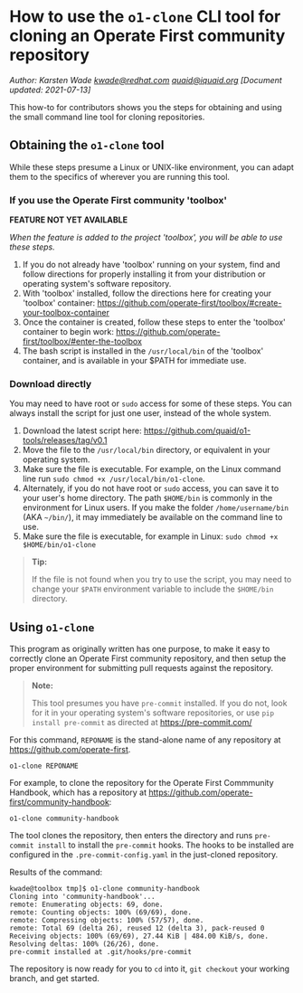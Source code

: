 <!--
We don't have a template file at the time of this file creation.
I am attempting to use what seem like good ideas, but the content
can always be ported to a standard template later.
-->
# How to use the `o1-clone` CLI tool for cloning an Operate First community repository
_Author: Karsten Wade <kwade@redhat.com> <quaid@iquaid.org>
[Document updated: 2021-07-13]_
<!-- Tags? -->

This how-to for contributors shows you the steps for obtaining and using the small command line tool for cloning repositories.

## Obtaining the `o1-clone` tool

While these steps presume a Linux or UNIX-like environment, you can adapt them to the specifics of wherever you are running this tool.

### If you use the Operate First community 'toolbox'
__**FEATURE NOT YET AVAILABLE**__
<!-- Feature PR: https://github.com/operate-first/toolbox/pull/40 -->
_When the feature is added to the project 'toolbox', you will be able to use these steps._

1. If you do not already have 'toolbox' running on your system, find and follow directions for properly installing it from your distribution or operating system's software repository.
1. With 'toolbox' installed, follow the directions here for creating your 'toolbox' container:  https://github.com/operate-first/toolbox/#create-your-toolbox-container
1. Once the container is created, follow these steps to enter the 'toolbox' container to begin work:  https://github.com/operate-first/toolbox/#enter-the-toolbox
1. The bash script is installed in the `/usr/local/bin` of the 'toolbox' container, and is available in your $PATH for immediate use.

### Download directly

You may need to have root or `sudo` access for some of these steps.
You can always install the script for just one user, instead of the whole system.

1. Download the latest script here: https://github.com/quaid/o1-tools/releases/tag/v0.1
1. Move the file to the `/usr/local/bin` directory, or equivalent in your operating system.
1. Make sure the file is executable. For example, on the Linux command line run `sudo chmod +x /usr/local/bin/o1-clone`.
1. Alternately, if you do not have root or `sudo` access, you can save it to your user's home directory.
The path `$HOME/bin` is commonly in the environment for Linux users.
If you make the folder `/home/username/bin` (AKA `~/bin/`), it may immediately be available on the command line to use.
1. Make sure the file is executable, for example in Linux: `sudo chmod +x $HOME/bin/o1-clone`

> **Tip:**
>
> If the file is not found when you try to use the script, you may need to change your `$PATH` environment variable to include the `$HOME/bin` directory.

## Using `o1-clone`

This program as originally written has one purpose, to make it easy to correctly clone an Operate First community repository, and then setup the proper environment for submitting pull requests against the repository.

> **Note:**
>
> This tool presumes you have `pre-commit` installed.
> If you do not, look for it in your operating system's software repositories, or use `pip install pre-commit` as directed at https://pre-commit.com/

For this command, `REPONAME` is the stand-alone name of any repository at https://github.com/operate-first.

`o1-clone REPONAME`

For example, to clone the repository for the Operate First Commmunity Handbook, which has a repository at https://github.com/operate-first/community-handbook:

`o1-clone community-handbook`

The tool clones the repository, then enters the directory and runs `pre-commit install` to install the `pre-commit` hooks.
The hooks to be installed are configured in the `.pre-commit-config.yaml` in the just-cloned repository.

Results of the command:

    kwade@toolbox tmp]$ o1-clone community-handbook
    Cloning into 'community-handbook'...
    remote: Enumerating objects: 69, done.
    remote: Counting objects: 100% (69/69), done.
    remote: Compressing objects: 100% (57/57), done.
    remote: Total 69 (delta 26), reused 12 (delta 3), pack-reused 0
    Receiving objects: 100% (69/69), 27.44 KiB | 484.00 KiB/s, done.
    Resolving deltas: 100% (26/26), done.
    pre-commit installed at .git/hooks/pre-commit

The repository is now ready for you to `cd` into it, `git checkout` your working branch, and get started.
